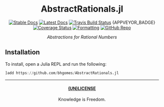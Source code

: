 <div align="center">

# AbstractRationals.jl

[![Stable Docs](https://img.shields.io/badge/docs-stable-blue.svg)](https://bhgomes.github.io/AbstractRationals.jl/stable)
[![Latest Docs](https://img.shields.io/badge/docs-latest-blue.svg)](https://bhgomes.github.io/AbstractRationals.jl/latest)
[![Travis Build Status](https://travis-ci.com/bhgomes/AbstractRationals.jl.svg?branch=master)](https://travis-ci.com/bhgomes/AbstractRationals.jl)
{APPVEYOR_BADGE}
[![Coverage Status](https://coveralls.io/repos/github/bhgomes/AbstractRationals.jl/badge.svg?branch=master)](https://coveralls.io/github/bhgomes/AbstractRationals.jl?branch=master)
[![Formatting](https://img.shields.io/badge/format-tab%204%20margin%2096-888)](https://github.com/domluna/JuliaFormatter.jl)
[![GitHub Repo](https://img.shields.io/badge/repo-GitHub-black)](https://github.com/bhgomes/AbstractRationals.jl)

_Abstractions for Rational Numbers_

</div>

## Installation

To install, open a Julia REPL and run the following:

```julia
]add https://github.com/bhgomes/AbstractRationals.jl
```

---
<div align="center">

#### [(UN)LICENSE](UNLICENSE)
Knowledge is Freedom.
</div>
